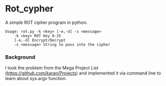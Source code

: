 # Rot_cypher
A simple ROT cipher program in python.

```
Usage: rot.py -k <key> [-e,-d] -s <message>
    -k <key> ROT Key 0-25   
    [-e,-d] Encrypt/Decrypt   
    -s <message> String to pass into the cipher
```
### Background
I took the problem from the Mega Project List (https://github.com/karan/Projects) and implemented it via command line to learn about sys.argv function.
